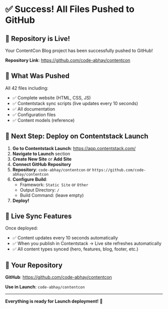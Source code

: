 # ✅ Success! All Files Pushed to GitHub

## 🎉 Repository is Live!

Your ContentCon Blog project has been successfully pushed to GitHub!

**Repository Link**: https://github.com/code-abhay/contentcon

## 📁 What Was Pushed

All 42 files including:
- ✅ Complete website (HTML, CSS, JS)
- ✅ Contentstack sync scripts (live updates every 10 seconds)
- ✅ All documentation
- ✅ Configuration files
- ✅ Content models (reference)

## 🚀 Next Step: Deploy on Contentstack Launch

1. **Go to Contentstack Launch**: https://app.contentstack.com/
2. **Navigate to Launch** section
3. **Create New Site** or **Add Site**
4. **Connect GitHub Repository**
5. **Repository**: `code-abhay/contentcon` or `https://github.com/code-abhay/contentcon`
6. **Configure Build**:
   - Framework: `Static Site` or `Other`
   - Output Directory: `/`
   - Build Command: (leave empty)
7. **Deploy!**

## 🔄 Live Sync Features

Once deployed:
- ✅ Content updates every 10 seconds automatically
- ✅ When you publish in Contentstack → Live site refreshes automatically
- ✅ All content types synced (hero, features, blog, footer, etc.)

## 📍 Your Repository

**GitHub**: https://github.com/code-abhay/contentcon

**Use in Launch**: `code-abhay/contentcon`

---

**Everything is ready for Launch deployment!** 🎯

